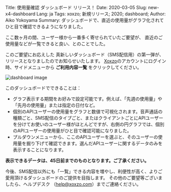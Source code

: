 Title: 使用量確認 ダッシュボード リリース！
Date: 2020-03-05
Slug: new-x4-dashboard
Lang: ja
Tags: xoxzo; 新規リリース; 2020; dashboard;
Author: Aiko Yokoyama
Summary: ダッシュボードで、直近の使用量がグラフ化されてひと目で確認できるようになりました。


ここ数ヶ月の間、ユーザー様から一番多く寄せられていたご要望が、
直近のご使用量などが一覧できると良い、とのことでした。

このご要望にお応えした 真新しいダッシュボード（SMS配信用）の第一弾が、リリースとなりましたのでお知らせいたします。
[Xoxzo](https://www.xoxzo.com/ja/)のアカウントにログイン時、サイドメニューから **ご利用内容一覧** をクリックしてください。

![dashboard image](/images/dashboard_ja.png)

このダッシュボードでできることは：

- グラフ表示する期間をお好みで設定可能です。例えば、「先週の使用量」や「先月の使用量」または指定の日付など。
- 個別のAPIユーザーの使用量をグラフと数値で可視化されます。音声通話の種類ごと、SMS配信のタイプごと、またはクライアントごとにAPIユーザーを分けてお使いのユーザー様がほとんどですが、右側の円グラフでは、個別のAPIユーザーの使用量がひと目で確認可能になりました。
- プルダウンメニューから、ここのAPIユーザーを選ぶと、そのユーザーの使用量を掘り下げて確認できます。選んだAPIユーザーに関するデータのみを表示することになります。

**表示できるデータは、45日前までのものとなります。ご了承ください。**

今後、SMS配信以外にも「一覧」できる内容を増やし、利便性が高く、よりご愛用頂けるダッシュボードのご提供を目指します。
その他のご要望等ございましたら、ヘルプデスク （help@xoxzo.com）までご連絡ください。
